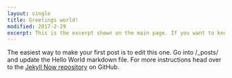 ```yaml
---
layout: single
title: Greetings world!
modified: 2017-2-29
excerpt: This is the excerpt shown on the main page. If you want to know more, click here.
---
```



The easiest way to make your first post is to edit this one. Go into /_posts/ and update the Hello World markdown file. For more instructions head over to the [Jekyll Now repository](https://github.com/barryclark/jekyll-now) on GitHub.
